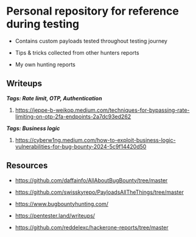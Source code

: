 # Personal repository for reference during testing

- Contains custom payloads tested throughout testing journey

- Tips & tricks collected from other hunters reports

- My own hunting reports

## Writeups

***Tags: Rate limit, OTP, Authentication***
1. https://jeppe-b-weikop.medium.com/techniques-for-bypassing-rate-limiting-on-otp-2fa-endpoints-2a7dc93ed262

***Tags: Business logic***
1. https://cyberw1ng.medium.com/how-to-exploit-business-logic-vulnerabilities-for-bug-bounty-2024-5c9f14420d50



## Resources

- https://github.com/daffainfo/AllAboutBugBounty/tree/master

- https://github.com/swisskyrepo/PayloadsAllTheThings/tree/master

- https://www.bugbountyhunting.com/

- https://pentester.land/writeups/

- https://github.com/reddelexc/hackerone-reports/tree/master
